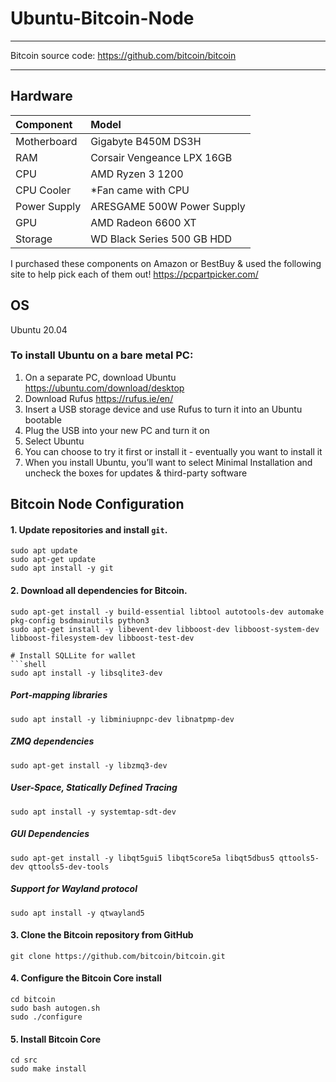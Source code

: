 # Ubuntu-Bitcoin-Node

___
Bitcoin source code: https://github.com/bitcoin/bitcoin
___

## Hardware

| Component     | Model     |
|:--------------|:----------|
| Motherboard | Gigabyte B450M DS3H |
| RAM | Corsair Vengeance LPX 16GB |
| CPU | AMD Ryzen 3 1200 |
| CPU Cooler | *Fan came with CPU |
| Power Supply | ARESGAME 500W Power Supply |
| GPU | AMD Radeon 6600 XT |
| Storage | WD Black Series 500 GB HDD |

I purchased these components on Amazon or BestBuy & used the following site to help pick each of them out!
https://pcpartpicker.com/


## OS

Ubuntu 20.04

### To install Ubuntu on a bare metal PC:
1. On a separate PC, download Ubuntu https://ubuntu.com/download/desktop
2. Download Rufus https://rufus.ie/en/
3. Insert a USB storage device and use Rufus to turn it into an Ubuntu bootable
4. Plug the USB into your new PC and turn it on
5. Select Ubuntu
6. You can choose to try it first or install it - eventually you want to install it
7. When you install Ubuntu, you’ll want to select Minimal Installation and uncheck the boxes for updates & third-party software

## Bitcoin Node Configuration

#### 1. Update repositories and install `git`.
```shell
sudo apt update
sudo apt-get update
sudo apt install -y git
```

#### 2. Download all dependencies for Bitcoin.
```shell
sudo apt-get install -y build-essential libtool autotools-dev automake pkg-config bsdmainutils python3
sudo apt-get install -y libevent-dev libboost-dev libboost-system-dev libboost-filesystem-dev libboost-test-dev

# Install SQLLite for wallet
```shell
sudo apt install -y libsqlite3-dev
```

##### Port-mapping libraries
```shell
sudo apt install -y libminiupnpc-dev libnatpmp-dev
```

##### ZMQ dependencies
```shell
sudo apt-get install -y libzmq3-dev
```

##### User-Space, Statically Defined Tracing
```shell
sudo apt install -y systemtap-sdt-dev
```

##### GUI Dependencies
```shell
sudo apt-get install -y libqt5gui5 libqt5core5a libqt5dbus5 qttools5-dev qttools5-dev-tools
```

##### Support for Wayland protocol
```shell
sudo apt install -y qtwayland5
```

#### 3. Clone the Bitcoin repository from GitHub
```shell
git clone https://github.com/bitcoin/bitcoin.git
```

#### 4. Configure the Bitcoin Core install
```shell
cd bitcoin
sudo bash autogen.sh
sudo ./configure
```

#### 5. Install Bitcoin Core
```shell
cd src
sudo make install
```

